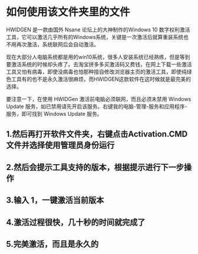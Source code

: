 # 如何使用该文件夹里的文件

HWIDGEN 是一款由国外 Nsane 论坛上的大神制作的Windows 10 数字权利激活工具，它可以激活几乎所有的Windows系统，关键是一次激活后就算重装系统也不用再次激活，系统联网后会自动激活。

现在大部分人电脑系统都是用的win10系统，很多人安装系统已经熟练，但是等到要激活系统的时候却头疼了。去淘宝拼多多买激活码又费钱，在网上下载一些激活工具又怕有病毒，即使没病毒也怕那种擅自修改浏览器主页的激活工具，即使纯绿色工具有的也不是永久激活很麻烦，而HWIDGEN这款软件在这时候就是最完美的选择。

要注意一下，在使用 HWIDGen 激活前电脑必须联网，而且必须未禁用 Windows Update 服务，如已禁用请先开启该服务。右键我的电脑-管理-服务和应用程序-服务，即可找到 Windows Update 服务。

## 1.然后再打开软件文件夹，右键点击Activation.CMD 文件并选择使用管理员身份运行

## 2.然后会提示工具支持的版本，根据提示进行下一步操作

## 3.输入 1，一键激活当前版本

## 4.激活过程很快，几十秒的时间就完成了

## 5.完美激活，而且是永久的
